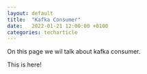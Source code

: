 ```yaml
---
layout: default
title:  "Kafka Consumer"
date:   2022-01-21 12:00:00 +0100
categories: techarticle
---
```


On this page we wil talk about kafka consumer.

This is here!